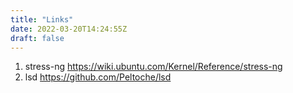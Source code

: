 ```yaml
---
title: "Links"
date: 2022-03-20T14:24:55Z
draft: false
---
```

1. stress-ng https://wiki.ubuntu.com/Kernel/Reference/stress-ng
2. lsd https://github.com/Peltoche/lsd
